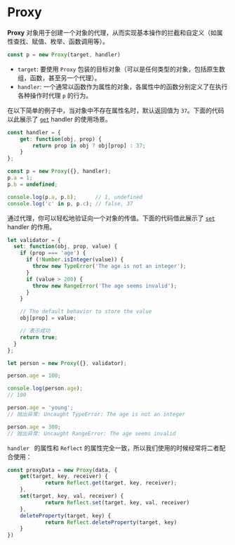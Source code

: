 # Proxy

**Proxy** 对象用于创建一个对象的代理，从而实现基本操作的拦截和自定义（如属性查找、赋值、枚举、函数调用等）。

```js
const p = new Proxy(target, handler)
```

+ `target`: 要使用 `Proxy` 包装的目标对象（可以是任何类型的对象，包括原生数组，函数，甚至另一个代理）。
+ `handler`: 一个通常以函数作为属性的对象，各属性中的函数分别定义了在执行各种操作时代理 `p` 的行为。

在以下简单的例子中，当对象中不存在属性名时，默认返回值为 `37`。下面的代码以此展示了 [`get`](https://developer.mozilla.org/zh-CN/docs/Web/JavaScript/Reference/Global_Objects/Proxy/handler/get) handler 的使用场景。

```js
const handler = {
    get: function(obj, prop) {
        return prop in obj ? obj[prop] : 37;
    }
};

const p = new Proxy({}, handler);
p.a = 1;
p.b = undefined;

console.log(p.a, p.b);      // 1, undefined
console.log('c' in p, p.c); // false, 37
```

通过代理，你可以轻松地验证向一个对象的传值。下面的代码借此展示了 [`set`](https://developer.mozilla.org/zh-CN/docs/Web/JavaScript/Reference/Global_Objects/Proxy/handler/set) handler 的作用。

```js
let validator = {
  set: function(obj, prop, value) {
    if (prop === 'age') {
      if (!Number.isInteger(value)) {
        throw new TypeError('The age is not an integer');
      }
      if (value > 200) {
        throw new RangeError('The age seems invalid');
      }
    }

    // The default behavior to store the value
    obj[prop] = value;

    // 表示成功
    return true;
  }
};

let person = new Proxy({}, validator);

person.age = 100;

console.log(person.age);
// 100

person.age = 'young';
// 抛出异常: Uncaught TypeError: The age is not an integer

person.age = 300;
// 抛出异常: Uncaught RangeError: The age seems invalid
```

`handler ` 的属性和 `Reflect` 的属性完全一致，所以我们使用的时候经常将二者配合使用：

```js
const proxyData = new Proxy(data, {
    get(target, key, receiver) {
			return Reflect.get(target, key, receiver);
    },
    set(target, key, val, receiver) {
			return Reflect.set(target, key, val, receiver)
    },
    deleteProperty(target, key) {
			return Reflect.deleteProperty(target, key)
    }
})
```

